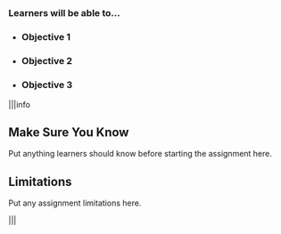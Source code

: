 ##

### Learners will be able to...

 * ### Objective 1
 * ### Objective 2
 * ### Objective 3


|||info
## Make Sure You Know
Put anything learners should know before starting the assignment here.

## Limitations
Put any assignment limitations here.

||| 